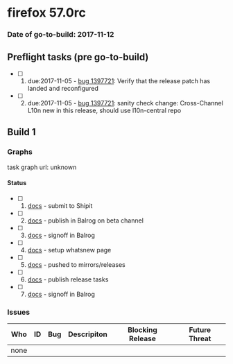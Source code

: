 # firefox 57.0rc

### Date of go-to-build: 2017-11-12

## Preflight tasks (pre go-to-build)
- [ ] 1. due:2017-11-05 - [bug 1397721](http://bugzilla/1397721): Verify that the release patch has landed and reconfigured
- [ ] 2. due:2017-11-05 - [bug 1397721](http://bugzilla/1397721): sanity check change: Cross-Channel L10n new in this release, should use l10n-central repo

## Build 1  

### Graphs
task graph url: unknown


#### Status
- [ ] 1.  [docs](https://wiki.mozilla.org/Release:Release_Automation_on_Mercurial:Starting_a_Release#Submit_to_Ship_It)  - submit to Shipit
- [ ] 2.  [docs](https://github.com/mozilla/releasewarrior/blob/master/how-tos/relpro.md#4-publish-release)  - publish in Balrog on beta channel
- [ ] 3.  [docs](https://github.com/mozilla/releasewarrior/blob/master/how-tos/relpro.md#3-signoffs)  - signoff in Balrog
- [ ] 4.  [docs](https://wiki.mozilla.org/Release:Release_Automation_on_Mercurial:Updates_through_Shipping#Set-up_whatsnew_page)  - setup whatsnew page
- [ ] 5.  [docs](https://github.com/mozilla/releasewarrior/blob/master/how-tos/relpro.md#2-push-to-releases-dir-mirrors)  - pushed to mirrors/releases
- [ ] 6.  [docs](https://github.com/mozilla/releasewarrior/blob/master/how-tos/relpro.md#4-publish-release)  - publish release tasks
- [ ] 7.  [docs](https://github.com/mozilla/releasewarrior/blob/master/how-tos/relpro.md#3-signoffs)  - signoff in Balrog

### Issues
| Who                 | ID               | Bug                                                                 | Descripiton                | Blocking Release        | Future Threat                |
| ------------------- | ---------------- | ------------------------------------------------------------------- | -------------------------- | ----------------------- | ---------------------------- |
| none | | | | | |

